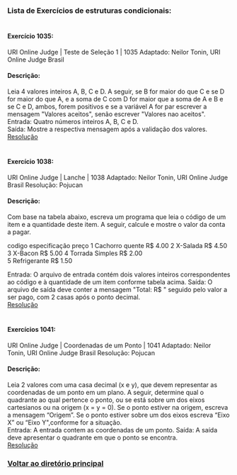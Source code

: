 ### Lista de Exercícios de estruturas condicionais:
#
#### Exercício 1035:
URI Online Judge | Teste de Seleção 1 | 1035
Adaptado: Neilor Tonin, URI Online Judge Brasil

#### Descrição:
Leia 4 valores inteiros A, B, C e D. A seguir, se B for maior 
do que C e se D for maior do que A, e a soma de C com D for 
maior que a soma de A e B e se C e D, ambos, forem positivos 
e se a variável A for par escrever a mensagem "Valores aceitos", 
senão escrever "Valores nao aceitos".\
Entrada: Quatro números inteiros A, B, C e D.\
Saída: Mostre a respectiva mensagem após a validação dos valores.\
[Resolução](1035-teste_selecao1.py)
#
#### Exercício 1038:
URI Online Judge | Lanche | 1038
Adaptado: Neilor Tonin, URI Online Judge Brasil
Resolução: Pojucan

#### Descrição:
Com base na tabela abaixo, escreva um programa que leia o 
código de um item e a quantidade deste item. A seguir, 
calcule e mostre o valor da conta a pagar.

codigo especificação       preço
1      Cachorro quente     R$ 4.00
2      X-Salada            R$ 4.50
3      X-Bacon             R$ 5.00
4      Torrada Simples     R$ 2.00  
5      Refrigerante        R$ 1.50

Entrada: O arquivo de entrada contém dois valores inteiros 
correspondentes ao código e à quantidade de um item 
conforme tabela acima.
Saída: O arquivo de saída deve conter a mensagem "Total: R$ " 
seguido pelo valor a ser pago, com 2 casas após o ponto 
decimal.\
[Resolução](1038-lanche.py)
#
#### Exercícios 1041:
URI Online Judge | Coordenadas de um Ponto | 1041
Adaptado: Neilor Tonin, URI Online Judge Brasil
Resolução: Pojucan

#### Descrição:
Leia 2 valores com uma casa decimal (x e y), que devem representar as 
coordenadas de um ponto em um plano. A seguir, determine qual o quadrante 
ao qual pertence o ponto, ou se está sobre um dos eixos cartesianos ou na 
origem (x = y = 0).
Se o ponto estiver na origem, escreva a mensagem “Origem”.
Se o ponto estiver sobre um dos eixos escreva “Eixo X” ou “Eixo Y",conforme for a situação.\
Entrada: A entrada contem as coordenadas de um ponto.
Saída: A saída deve apresentar o quadrante em que o ponto se encontra.\
[Resolução](1041-coordenadas_ponto.py)
### [Voltar ao diretório principal](pojucan/IMMC/)